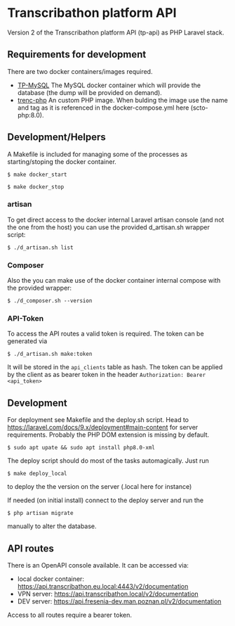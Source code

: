 # Transcribathon platform API

Version 2 of the Transcribathon platform API (tp-api) as PHP Laravel stack.

## Requirements for development

There are two docker containers/images required.

* [TP-MySQL](https://github.com/Facts-and-Files/tp-mysql)
The MySQL docker container which will provide the database (the dump will be provided on demand).
* [trenc-php](https://github.com/trenc/trenc-php)
An custom PHP image. When bulding the image use the name and tag as it is referenced in the docker-compose.yml here (scto-php:8.0).

## Development/Helpers

A Makefile is included for managing some of the processes as starting/stoping the docker container.

    $ make docker_start

    $ make docker_stop

### artisan

To get direct access to the docker internal Laravel artisan console (and not the one from the host) you can use the provided d_artisan.sh wrapper script:

    $ ./d_artisan.sh list

### Composer

Also the you can make use of the docker container internal compose with the provided wrapper:

    $ ./d_composer.sh --version

### API-Token

To access the API routes a valid token is required. The token can be generated via

    $ ./d_artisan.sh make:token

It will be stored in the `api_clients` table as hash. The token can be applied by the client as as bearer token in the header `Authorization: Bearer <api_token>`

## Development

For deployment see Makefile and the deploy.sh script.
Head to https://laravel.com/docs/9.x/deployment#main-content for server requirements. Probably the PHP DOM extension is missing by default.

    $ sudo apt upate && sudo apt install php8.0-xml

The deploy script should do most of the tasks automagically. Just run

    $ make deploy_local

to deploy the the version on the server (.local here for instance)

If needed (on initial install) connect to the deploy server and run the

    $ php artisan migrate

manually to alter the database.

## API routes

There is an OpenAPI console available. It can be accessed via:

* local docker container: https://api.transcribathon.eu.local:4443/v2/documentation
* VPN server: https://api.transcribathon.local/v2/documentation
* DEV server: https://api.fresenia-dev.man.poznan.pl/v2/documentation

Access to all routes require a bearer token.
